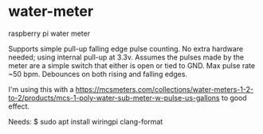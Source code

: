 # water-meter
raspberry pi water meter

Supports simple pull-up falling edge pulse counting.
No extra hardware needed; using internal pull-up at 3.3v.
Assumes the pulses made by the meter are a simple switch that either is open or tied to GND.
Max pulse rate ~50 bpm. Debounces on both rising and falling edges.

I'm using this with a https://mcsmeters.com/collections/water-meters-1-2-to-2/products/mcs-1-poly-water-sub-meter-w-pulse-us-gallons to good effect.

Needs:
$ sudo apt install wiringpi clang-format
